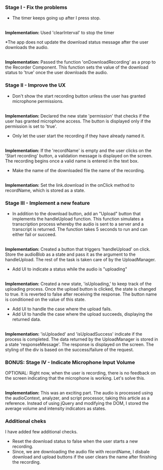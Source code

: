 ### Stage I - Fix the problems
* The timer keeps going up after I press stop. <br><br>

**Implementation:** Used 'clearInterval' to stop the timer

*The app does not update the download status message after the user downloads the audio.<br><br>

**Implementation:** Passed the function 'onDownloadRecording' as a prop to the Recorder Component. This function sets the value of the download status to 'true' once the user downloads the audio.

### Stage II - Improve the UX
* Don't show the start recording button unless the user has granted microphone permissions.<br><br>

**Implementation:** Declared the new state 'permission' that checks if the user has granted microphone access. The button is displayed only if the permission is set to 'true'.

* Only let the user start the recording if they have already named it.<br><br>

**Implementation:** If the 'recordName' is empty and the user clicks on the 'Start recording' button, a validation message is displayed on the screen. The recording begins once a valid name is entered in the text box.

* Make the name of the downloaded file the name of the recording.<br><br>

**Implementation:** Set the link.download in the onClick method to recordName, which is stored as a state.

### Stage III - Implement a new feature
* In addition to the download button, add an "Upload" button that implements the handleUpload function. This function simulates a transcription process whereby the audio is sent to a server and a transcript is returned. The function takes 5 seconds to run and can either fail or succeed. <br><br>

**Implementation:** Created a button that triggers 'handleUpload' on click. Store the audioBlob as a state and pass it as the argument to the handleUpload. The rest of the task is taken care of by the UploadManager.

* Add UI to indicate a status while the audio is "uploading" <br><br>

**Implementation:** Created a new state, 'isUploading,' to keep track of the uploading process. Once the upload button is clicked, the state is changed to true. It is reverted to false after receiving the response. The button name is conditioned on the value of this state.

* Add UI to handle the case where the upload fails.
* Add UI to handle the case where the upload succeeds, displaying the returned data.<br><br>

**Implementation:** 'isUploaded' and 'isUploadSuccess' indicate if the process is completed. The data returned by the UploadManager is stored in a state 'responseMessage'. The response is displayed on the screen. The styling of the div is based on the success/failure of the request.

### BONUS: Stage IV - Indicate Microphone Input Volume
OPTIONAL: Right now, when the user is recording, there is no feedback on the screen indicating that the microphone is working. Let's solve this.<br><br>

**Implementation:** This was an exciting part. The audio is processed using the audioContext, analyzer, and script processor, taking this article as a reference. Instead of using jQuery and modifying the DOM, I stored the average volume and intensity indicators as states.


### Additional cheks
I have added few additional checks.
- Reset the download status to false when the user starts a new recording.
- Since, we are downloading the audio file with recordName, I disbale download and upload buttons if the user clears the name after finishing the recording.
